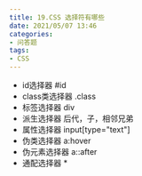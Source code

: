 ```yaml
---
title: 19.CSS 选择符有哪些
date: 2021/05/07 13:46
categories: 
- 问答题
tags: 
- CSS
---
```


- id选择器  #id
- class类选择器 .class
- 标签选择器 div
- 派生选择器  后代，子，相邻兄弟
- 属性选择器 input[type="text"]
- 伪类选择器 a:hover
- 伪元素选择器 a::after
- 通配选择器 *